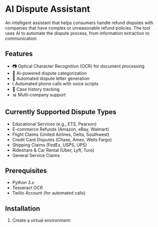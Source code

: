 # AI Dispute Assistant

An intelligent assistant that helps consumers handle refund disputes with companies that have complex or unreasonable refund policies. The tool uses AI to automate the dispute process, from information extraction to communication.

## Features

- 📷 Optical Character Recognition (OCR) for document processing
- 🤖 AI-powered dispute categorization
- 📝 Automated dispute letter generation
- 📞 Automated phone calls with voice scripts
- 💾 Case history tracking
- 📊 Multi-company support

## Currently Supported Dispute Types

- Educational Services (e.g., ETS, Pearson)
- E-commerce Refunds (Amazon, eBay, Walmart)
- Flight Claims (United Airlines, Delta, Southwest)
- Credit Card Disputes (Chase, Amex, Wells Fargo)
- Shipping Claims (FedEx, USPS, UPS)
- Rideshare & Car Rental (Uber, Lyft, Turo)
- General Service Claims

## Prerequisites

- Python 3.x
- Tesseract OCR
- Twilio Account (for automated calls)

## Installation

1. Create a virtual environment: 
